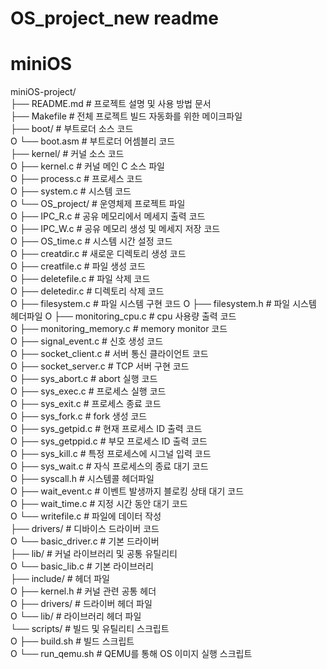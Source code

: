 # OS_project_new readme

# miniOS
miniOS-project/  
├── README.md                   # 프로젝트 설명 및 사용 방법 문서  
├── Makefile                    # 전체 프로젝트 빌드 자동화를 위한 메이크파일  
├── boot/                       # 부트로더 소스 코드  
O   └── boot.asm                # 부트로더 어셈블리 코드  
├── kernel/                     # 커널 소스 코드  
O   ├── kernel.c                # 커널 메인 C 소스 파일  
O   ├── process.c               # 프로세스 코드   
O   ├── system.c                # 시스템 코드  
O   └── OS_project/             # 운영체제 프로젝트 파일  
O       ├── IPC_R.c             # 공유 메모리에서 메세지 출력 코드  
O       ├── IPC_W.c             # 공유 메모리 생성 및 메세지 저장 코드     
O       ├── OS_time.c           # 시스템 시간 설정 코드  
O       ├── creatdir.c          # 새로운 디렉토리 생성 코드   
O       ├── creatfile.c         # 파일 생성 코드  
O       ├── deletefile.c        # 파일 삭제 코드  
O       ├── deletedir.c         # 디렉토리 삭제 코드  
O       ├── filesystem.c        # 파일 시스템 구현 코드
O       ├── filesystem.h        # 파일 시스템 헤더파일 
O       ├── monitoring_cpu.c    # cpu 사용량 출력 코드  
O       ├── monitoring_memory.c # memory monitor 코드  
O       ├── signal_event.c      # 신호 생성 코드  
O       ├── socket_client.c     # 서버 통신 클라이언트 코드  
O       ├── socket_server.c     # TCP 서버 구현 코드  
O       ├── sys_abort.c         # abort 실행 코드  
O       ├── sys_exec.c          # 프로세스 실행 코드  
O       ├── sys_exit.c          # 프로세스 종료 코드  
O       ├── sys_fork.c          # fork 생성 코드  
O       ├── sys_getpid.c        # 현재 프로세스 ID 출력 코드  
O       ├── sys_getppid.c       # 부모 프로세스 ID 출력 코드  
O       ├── sys_kill.c          # 특정 프로세스에 시그널 입력 코드    
O       ├── sys_wait.c          # 자식 프로세스의 종료 대기 코드    
O       ├── syscall.h           # 시스템콜 헤더파일  
O       ├── wait_event.c        # 이벤트 발생까지 블로킹 상태 대기 코드  
O       ├── wait_time.c         # 지정 시간 동안 대기 코드  
O       └── writefile.c         # 파일에 데이터 작성  
├── drivers/                    # 디바이스 드라이버 코드  
O   └── basic_driver.c          # 기본 드라이버  
├── lib/                        # 커널 라이브러리 및 공통 유틸리티  
O   └── basic_lib.c             # 기본 라이브러리  
├── include/                    # 헤더 파일  
O   ├── kernel.h                # 커널 관련 공통 헤더  
O   ├── drivers/                # 드라이버 헤더 파일  
O   └── lib/                    # 라이브러리 헤더 파일  
└── scripts/                    # 빌드 및 유틸리티 스크립트  
O   ├── build.sh                # 빌드 스크립트  
O   └── run_qemu.sh             # QEMU를 통해 OS 이미지 실행 스크립트  
